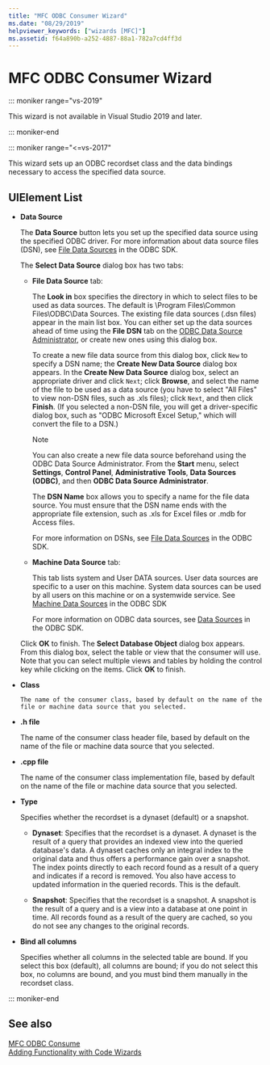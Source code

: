 ```yaml
---
title: "MFC ODBC Consumer Wizard"
ms.date: "08/29/2019"
helpviewer_keywords: ["wizards [MFC]"]
ms.assetid: f64a890b-a252-4887-88a1-782a7cd4ff3d
---
```

# MFC ODBC Consumer Wizard

::: moniker range="vs-2019"

This wizard is not available in Visual Studio 2019 and later.

::: moniker-end

::: moniker range="<=vs-2017"

This wizard sets up an ODBC recordset class and the data bindings necessary to access the specified data source.

## UIElement List

- **Data Source**

  The **Data Source** button lets you set up the specified data source using the specified ODBC driver. For more information about data source files (DSN), see [File Data Sources](/sql/odbc/reference/file-data-sources) in the ODBC SDK.

  The **Select Data Source** dialog box has two tabs:

  - **File Data Source** tab:

     The **Look in** box specifies the directory in which to select files to be used as data sources. The default is \Program Files\Common Files\ODBC\Data Sources. The existing file data sources (.dsn files) appear in the main list box. You can either set up the data sources ahead of time using the **File DSN** tab on the [ODBC Data Source Administrator](/sql/odbc/admin/odbc-data-source-administrator), or create new ones using this dialog box.

     To create a new file data source from this dialog box, click `New` to specify a DSN name; the **Create New Data Source** dialog box appears. In the **Create New Data Source** dialog box, select an appropriate driver and click `Next`; click **Browse**, and select the name of the file to be used as a data source (you have to select "All Files" to view non-DSN files, such as .xls files); click `Next`, and then click **Finish**. (If you selected a non-DSN file, you will get a driver-specific dialog box, such as "ODBC Microsoft Excel Setup," which will convert the file to a DSN.)

     > [!NOTE]
     > You can also create a new file data source beforehand using the ODBC Data Source Administrator. From the **Start** menu, select **Settings**, **Control Panel**, **Administrative Tools**, **Data Sources (ODBC)**, and then **ODBC Data Source Administrator**.

     The **DSN Name** box allows you to specify a name for the file data source. You must ensure that the DSN name ends with the appropriate file extension, such as .xls for Excel files or .mdb for Access files.

     For more information on DSNs, see [File Data Sources](/sql/odbc/reference/file-data-sources) in the ODBC SDK.

  - **Machine Data Source** tab:

     This tab lists system and User DATA sources. User data sources are specific to a user on this machine. System data sources can be used by all users on this machine or on a systemwide service. See [Machine Data Sources](/sql/odbc/reference/machine-data-sources) in the ODBC SDK

     For more information on ODBC data sources, see [Data Sources](/sql/odbc/reference/data-sources) in the ODBC SDK.

  Click **OK** to finish. The **Select Database Object** dialog box appears. From this dialog box, select the table or view that the consumer will use. Note that you can select multiple views and tables by holding the control key while clicking on the items. Click **OK** to finish.

- **Class**

      The name of the consumer class, based by default on the name of the file or machine data source that you selected.

- **.h file**

   The name of the consumer class header file, based by default on the name of the file or machine data source that you selected.

- **.cpp file**

   The name of the consumer class implementation file, based by default on the name of the file or machine data source that you selected.

- **Type**

   Specifies whether the recordset is a dynaset (default) or a snapshot.

   - **Dynaset**: Specifies that the recordset is a dynaset. A dynaset is the result of a query that provides an indexed view into the queried database's data. A dynaset caches only an integral index to the original data and thus offers a performance gain over a snapshot. The index points directly to each record found as a result of a query and indicates if a record is removed. You also have access to updated information in the queried records. This is the default.

   - **Snapshot**: Specifies that the recordset is a snapshot. A snapshot is the result of a query and is a view into a database at one point in time. All records found as a result of the query are cached, so you do not see any changes to the original records.

- **Bind all columns**

   Specifies whether all columns in the selected table are bound. If you select this box (default), all columns are bound; if you do not select this box, no columns are bound, and you must bind them manually in the recordset class.

::: moniker-end

## See also

[MFC ODBC Consume](../../mfc/reference/adding-an-mfc-odbc-consumer.md)<br/>
[Adding Functionality with Code Wizards](../../ide/adding-functionality-with-code-wizards-cpp.md)
